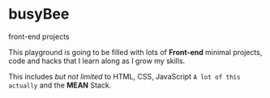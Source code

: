 # busyBee
front-end projects


This playground is going to be filled with lots of **Front-end** minimal projects, code and hacks that I learn along as
I grow my skills.

This includes *but not limited* to HTML, CSS, JavaScript `A lot of this actually` and the **MEAN** Stack.
